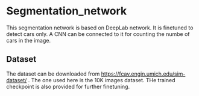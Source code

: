 # Segmentation_network
This segmentation network is based on DeepLab network. It is finetuned to detect cars only. A CNN can be connected to it for
counting the numbe of cars in the image.

## Dataset
The dataset can be downloaded from https://fcav.engin.umich.edu/sim-dataset/ . The one used here is the 10K images dataset. THe trained checkpoint is also provided for further finetuning.
